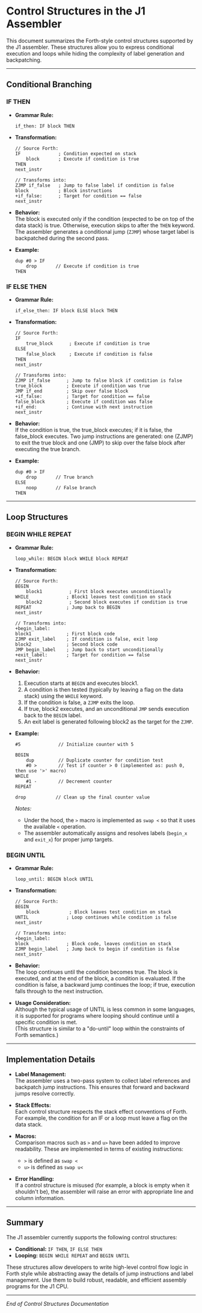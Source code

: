 # Control Structures in the J1 Assembler

This document summarizes the Forth-style control structures supported by the J1 assembler. These structures allow you to express conditional execution and loops while hiding the complexity of label generation and backpatching.

---

## Conditional Branching

### IF THEN

- **Grammar Rule:**  
  ```
  if_then: IF block THEN
  ```

- **Transformation:**  
  ```forth
  // Source Forth:
  IF              ; Condition expected on stack
      block       ; Execute if condition is true
  THEN
  next_instr

  // Transforms into:
  ZJMP if_false   ; Jump to false label if condition is false
  block           ; Block instructions
  +if_false:      ; Target for condition == false
  next_instr
  ```

- **Behavior:**  
  The block is executed only if the condition (expected to be on top of the data stack) is true. Otherwise, execution skips to after the `THEN` keyword. The assembler generates a conditional jump (`ZJMP`) whose target label is backpatched during the second pass.

- **Example:**
  ```forth
  dup #0 > IF
      drop       // Execute if condition is true
  THEN
  ```

### IF ELSE THEN

- **Grammar Rule:**  
  ```
  if_else_then: IF block ELSE block THEN
  ```

- **Transformation:**  
  ```forth
  // Source Forth:
  IF
      true_block      ; Execute if condition is true
  ELSE
      false_block     ; Execute if condition is false
  THEN
  next_instr

  // Transforms into:
  ZJMP if_false      ; Jump to false block if condition is false
  true_block         ; Execute if condition was true
  JMP if_end         ; Skip over false block
  +if_false:         ; Target for condition == false
  false_block        ; Execute if condition was false
  +if_end:           ; Continue with next instruction
  next_instr
  ```

- **Behavior:**  
  If the condition is true, the true_block executes; if it is false, the false_block executes. Two jump instructions are generated: one (ZJMP) to exit the true block and one (JMP) to skip over the false block after executing the true branch.

- **Example:**
  ```forth
  dup #0 > IF
      drop       // True branch
  ELSE
      noop       // False branch
  THEN
  ```

---

## Loop Structures

### BEGIN WHILE REPEAT

- **Grammar Rule:**  
  ```
  loop_while: BEGIN block WHILE block REPEAT
  ```

- **Transformation:**  
  ```forth
  // Source Forth:
  BEGIN
      block1          ; First block executes unconditionally
  WHILE              ; Block1 leaves test condition on stack
      block2          ; Second block executes if condition is true
  REPEAT             ; Jump back to BEGIN
  next_instr

  // Transforms into:
  +begin_label:
  block1             ; First block code
  ZJMP exit_label    ; If condition is false, exit loop
  block2             ; Second block code
  JMP begin_label    ; Jump back to start unconditionally
  +exit_label:       ; Target for condition == false
  next_instr
  ```

- **Behavior:**  
  1. Execution starts at `BEGIN` and executes block1.
  2. A condition is then tested (typically by leaving a flag on the data stack) using the `WHILE` keyword.
  3. If the condition is false, a `ZJMP` exits the loop.
  4. If true, block2 executes, and an unconditional `JMP` sends execution back to the `BEGIN` label.
  5. An exit label is generated following block2 as the target for the `ZJMP`.

- **Example:**
  ```forth
  #5              // Initialize counter with 5

  BEGIN
      dup         // Duplicate counter for condition test
      #0 >        // Test if counter > 0 (implemented as: push 0, then use '>' macro)
  WHILE
      #1 -        // Decrement counter
  REPEAT

  drop           // Clean up the final counter value
  ```

  *Notes:*  
  - Under the hood, the `>` macro is implemented as `swap <` so that it uses the available `<` operation.  
  - The assembler automatically assigns and resolves labels (`begin_x` and `exit_x`) for proper jump targets.

### BEGIN UNTIL

- **Grammar Rule:**  
  ```
  loop_until: BEGIN block UNTIL
  ```

- **Transformation:**  
  ```forth
  // Source Forth:
  BEGIN
      block           ; Block leaves test condition on stack
  UNTIL              ; Loop continues while condition is false
  next_instr

  // Transforms into:
  +begin_label:
  block              ; Block code, leaves condition on stack
  ZJMP begin_label   ; Jump back to begin if condition is false
  next_instr
  ```

- **Behavior:**  
  The loop continues until the condition becomes true. The block is executed, and at the end of the block, a condition is evaluated. If the condition is false, a backward jump continues the loop; if true, execution falls through to the next instruction.

- **Usage Consideration:**  
  Although the typical usage of UNTIL is less common in some languages, it is supported for programs where looping should continue until a specific condition is met.  
  (This structure is similar to a "do-until" loop within the constraints of Forth semantics.)

---

## Implementation Details

- **Label Management:**  
  The assembler uses a two-pass system to collect label references and backpatch jump instructions. This ensures that forward and backward jumps resolve correctly.

- **Stack Effects:**  
  Each control structure respects the stack effect conventions of Forth. For example, the condition for an IF or a loop must leave a flag on the data stack.

- **Macros:**  
  Comparison macros such as `>` and `u>` have been added to improve readability. These are implemented in terms of existing instructions:
  - `>` is defined as `swap <`
  - `u>` is defined as `swap u<`

- **Error Handling:**  
  If a control structure is misused (for example, a block is empty when it shouldn't be), the assembler will raise an error with appropriate line and column information.

---

## Summary

The J1 assembler currently supports the following control structures:
- **Conditional:** `IF THEN`, `IF ELSE THEN`
- **Looping:** `BEGIN WHILE REPEAT` and `BEGIN UNTIL`

These structures allow developers to write high-level control flow logic in Forth style while abstracting away the details of jump instructions and label management. Use them to build robust, readable, and efficient assembly programs for the J1 CPU.

---

*End of Control Structures Documentation*
